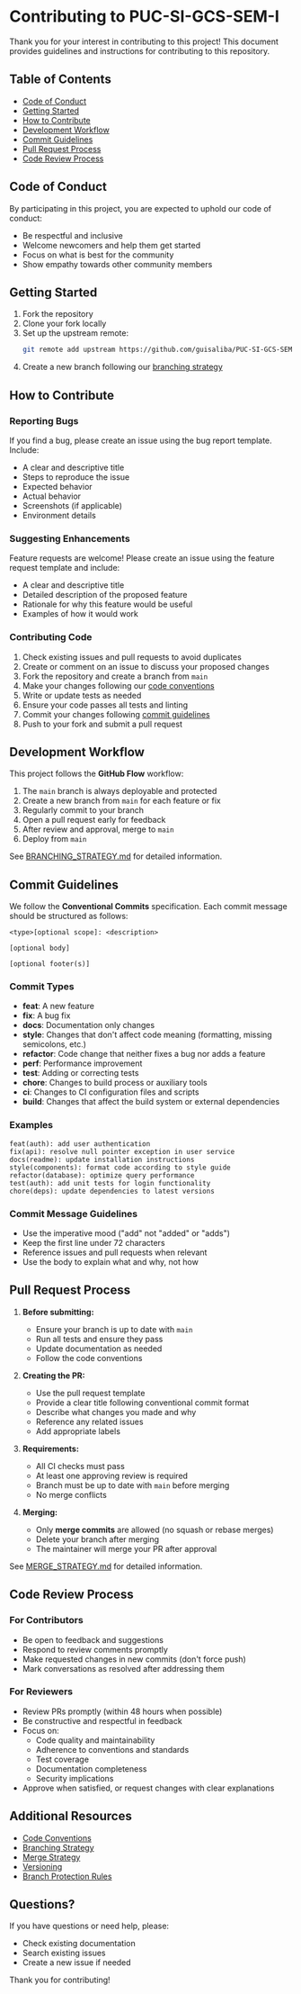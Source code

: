 # Contributing to PUC-SI-GCS-SEM-I

Thank you for your interest in contributing to this project! This document provides guidelines and instructions for contributing to this repository.

## Table of Contents

- [Code of Conduct](#code-of-conduct)
- [Getting Started](#getting-started)
- [How to Contribute](#how-to-contribute)
- [Development Workflow](#development-workflow)
- [Commit Guidelines](#commit-guidelines)
- [Pull Request Process](#pull-request-process)
- [Code Review Process](#code-review-process)

## Code of Conduct

By participating in this project, you are expected to uphold our code of conduct:
- Be respectful and inclusive
- Welcome newcomers and help them get started
- Focus on what is best for the community
- Show empathy towards other community members

## Getting Started

1. Fork the repository
2. Clone your fork locally
3. Set up the upstream remote:
   ```bash
   git remote add upstream https://github.com/guisaliba/PUC-SI-GCS-SEM-I.git
   ```
4. Create a new branch following our [branching strategy](BRANCHING_STRATEGY.md)

## How to Contribute

### Reporting Bugs

If you find a bug, please create an issue using the bug report template. Include:
- A clear and descriptive title
- Steps to reproduce the issue
- Expected behavior
- Actual behavior
- Screenshots (if applicable)
- Environment details

### Suggesting Enhancements

Feature requests are welcome! Please create an issue using the feature request template and include:
- A clear and descriptive title
- Detailed description of the proposed feature
- Rationale for why this feature would be useful
- Examples of how it would work

### Contributing Code

1. Check existing issues and pull requests to avoid duplicates
2. Create or comment on an issue to discuss your proposed changes
3. Fork the repository and create a branch from `main`
4. Make your changes following our [code conventions](CODE_CONVENTIONS.md)
5. Write or update tests as needed
6. Ensure your code passes all tests and linting
7. Commit your changes following [commit guidelines](#commit-guidelines)
8. Push to your fork and submit a pull request

## Development Workflow

This project follows the **GitHub Flow** workflow:

1. The `main` branch is always deployable and protected
2. Create a new branch from `main` for each feature or fix
3. Regularly commit to your branch
4. Open a pull request early for feedback
5. After review and approval, merge to `main`
6. Deploy from `main`

See [BRANCHING_STRATEGY.md](BRANCHING_STRATEGY.md) for detailed information.

## Commit Guidelines

We follow the **Conventional Commits** specification. Each commit message should be structured as follows:

```
<type>[optional scope]: <description>

[optional body]

[optional footer(s)]
```

### Commit Types

- **feat**: A new feature
- **fix**: A bug fix
- **docs**: Documentation only changes
- **style**: Changes that don't affect code meaning (formatting, missing semicolons, etc.)
- **refactor**: Code change that neither fixes a bug nor adds a feature
- **perf**: Performance improvement
- **test**: Adding or correcting tests
- **chore**: Changes to build process or auxiliary tools
- **ci**: Changes to CI configuration files and scripts
- **build**: Changes that affect the build system or external dependencies

### Examples

```
feat(auth): add user authentication
fix(api): resolve null pointer exception in user service
docs(readme): update installation instructions
style(components): format code according to style guide
refactor(database): optimize query performance
test(auth): add unit tests for login functionality
chore(deps): update dependencies to latest versions
```

### Commit Message Guidelines

- Use the imperative mood ("add" not "added" or "adds")
- Keep the first line under 72 characters
- Reference issues and pull requests when relevant
- Use the body to explain what and why, not how

## Pull Request Process

1. **Before submitting:**
   - Ensure your branch is up to date with `main`
   - Run all tests and ensure they pass
   - Update documentation as needed
   - Follow the code conventions

2. **Creating the PR:**
   - Use the pull request template
   - Provide a clear title following conventional commit format
   - Describe what changes you made and why
   - Reference any related issues
   - Add appropriate labels

3. **Requirements:**
   - All CI checks must pass
   - At least one approving review is required
   - Branch must be up to date with `main` before merging
   - No merge conflicts

4. **Merging:**
   - Only **merge commits** are allowed (no squash or rebase merges)
   - Delete your branch after merging
   - The maintainer will merge your PR after approval

See [MERGE_STRATEGY.md](MERGE_STRATEGY.md) for detailed information.

## Code Review Process

### For Contributors

- Be open to feedback and suggestions
- Respond to review comments promptly
- Make requested changes in new commits (don't force push)
- Mark conversations as resolved after addressing them

### For Reviewers

- Review PRs promptly (within 48 hours when possible)
- Be constructive and respectful in feedback
- Focus on:
  - Code quality and maintainability
  - Adherence to conventions and standards
  - Test coverage
  - Documentation completeness
  - Security implications
- Approve when satisfied, or request changes with clear explanations

## Additional Resources

- [Code Conventions](CODE_CONVENTIONS.md)
- [Branching Strategy](BRANCHING_STRATEGY.md)
- [Merge Strategy](MERGE_STRATEGY.md)
- [Versioning](VERSIONING.md)
- [Branch Protection Rules](BRANCH_PROTECTION.md)

## Questions?

If you have questions or need help, please:
- Check existing documentation
- Search existing issues
- Create a new issue if needed

Thank you for contributing!
